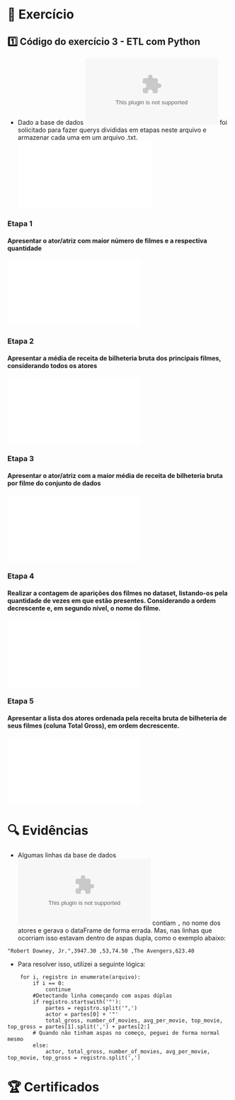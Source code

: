 # 📝 Exercício

## 1️⃣ Código do exercício 3 - ETL com Python

- Dado a base de dados ![actors.csv](Execicios/actors.csv) foi solicitado para fazer querys divididas em etapas neste arquivo e armazenar cada uma em um arquivo .txt.
  ![Resolução](Execicios/resolucao.py)

### Etapa 1

#### Apresentar o ator/atriz com maior número de filmes e a respectiva quantidade

![Resposta](Execicios/Etapa-1.txt)

### Etapa 2

#### Apresentar a média de receita de bilheteria bruta dos principais filmes, considerando todos os atores

![Resposta](Execicios/Etapa-2.txt)

### Etapa 3

#### Apresentar o ator/atriz com a maior média de receita de bilheteria bruta por filme do conjunto de dados

![Resposta](Execicios/Etapa-3.txt)

### Etapa 4

#### Realizar a contagem de aparições dos filmes no dataset, listando-os pela quantidade de vezes em que estão presentes. Considerando a ordem decrescente e, em segundo nível, o nome do filme.

![Resposta](Execicios/Etapa-4.txt)

### Etapa 5

#### Apresentar a lista dos atores ordenada pela receita bruta de bilheteria de seus filmes (coluna Total Gross), em ordem decrescente.

![Resposta](Execicios/Etapa-5.txt)

# 🔍 Evidências

- Algumas linhas da base de dados ![actors.csv](Execicios/actors.csv) contiam `,` no nome dos atores e gerava o dataFrame de forma errada. Mas, nas linhas que ocorriam isso estavam dentro de aspas dupla, como o exemplo abaixo:

```
"Robert Downey, Jr.",3947.30 ,53,74.50 ,The Avengers,623.40
```

- Para resolver isso, utilizei a seguinte lógica:

```
    for i, registro in enumerate(arquivo):
        if i == 0:
            continue
        #Detectando linha começando com aspas dúplas
        if registro.startswith('"'):
            partes = registro.split('",')
            actor = partes[0] + '"'
            total_gross, number_of_movies, avg_per_movie, top_movie, top_gross = partes[1].split(',') + partes[2:]
        # Quando não tinham aspas no começo, peguei de forma normal mesmo
        else:
            actor, total_gross, number_of_movies, avg_per_movie, top_movie, top_gross = registro.split(',')
```

# 🏆 Certificados
